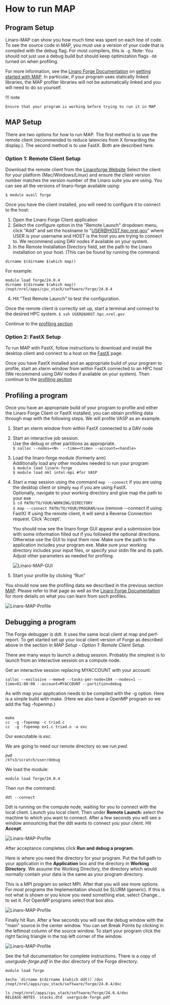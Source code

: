 # How to run MAP

## Program Setup
Linaro-MAP can show you how much time was spent on each line of code. To see the source code in MAP, you must use a version of your code that is compiled with the debug flag. For most compilers, this is `-g`. Note: You should not just use a debug build but should keep optimization flags `-O0` turned on when profiling. 

For more information, see the [Linaro Forge Documentation](https://www.linaroforge.com/documentation/) on [getting started with MAP](https://docs.linaroforge.com/22.1.3/html/101136_arm-forge-user-guide/map/get_started_map/index.html). In particular, if your program uses statically linked libraries, the MAP profiler libraries will not be automatically linked and you will need to do so yourself. 

!!! note 

    Ensure that your program is working before trying to run it in MAP

## MAP Setup
There are two options for how to run MAP. The first method is to use the remote client (recommended to reduce latencies from X forwarding the display.). The second method is to use FastX. Both are described here.

### Option 1: Remote Client Setup
Download the remote client from the [Linaroforge Website](https://www.linaroforge.com/downloadForge/) Select the client for your platform (Mac/Windows/Linux) and ensure the client version number matches the version number of the Linaro suite you are using. You can see all the versions of linaro-forge available using:

`$ module avail forge`

Once you have the client installed, you will need to configure it to connect to the host:

1.	Open the Linaro Forge Client application
2.	Select the configure option in the "Remote Launch" dropdown menu, click "Add" and set the hostname to "USER@HOST.hpc.nrel.gov" where USER is your username and HOST is the host you are trying to connect to. We recommend using DAV nodes if available on your system.
3.	In the Remote Installation Directory field, set the path to the Linaro installation on your host. (This can be found by running the command: 


 ```
 dirname $(dirname $(which map))
 ```
 
 For example:
 
 ```
module load forge/24.0.4
dirname $(dirname $(which map))
/nopt/nrel/apps/cpu_stack/software/forge/24.0.4
```

4.	Hit "Test Remote Launch" to test the configuration. 

Once the remote client is correctly set up, start a terminal and connect to the desired HPC system.
`$ ssh USER@$HOST.hpc.nrel.gov` 

Continue to the [profiling section](map.md#profiling-a-program)


### Option 2: FastX Setup
To run MAP with FastX, follow instructions to download and install the desktop client and connect to a host on the [FastX](../../../Viz_Analytics/virtualgl_fastx.md) page.

Once you have FastX installed and an appropriate build of your program to profile, start an xterm window from within FastX connected to an HPC host (We recommend using DAV nodes if available on your system). Then continue to the [profiling section](map.md#profiling-a-program)

## Profiling a program
Once you have an appropriate build of your program to profile and either the Linaro Forge Client or FastX installed, you can obtain profiling data through map with the following steps. We will profile VASP as an example.

1.	Start an xterm window from within FastX connected to a DAV node
2.	Start an interactive job session.  
    Use the debug or other partitions as appropriate.  
    `$ salloc --nodes=<N>  --time=<time> --account=<handle>`
3.	Load the linaro-forge module (formerly arm)  
    Additionally load any other modules needed to run your program  
    `$ module load linaro-forge`  
    `$ module load mkl intel-mpi #for VASP`  
4.	Start a map session using the command `map --connect` if you are using the desktop client or simply `map` if you are using FastX.   
    Optionally, navigate to your working directory and give map the path to your exe  
    `$ cd PATH/TO/YOUR/WORKING/DIRECTORY`  
    `$ map --connect PATH/TO/YOUR/PROGRAM/exe` (remove --connect if using FastX)
    If using the remote client, it will send a Reverse Connection request. Click 'Accept'. 
    
    You should now see the linaro forge GUI appear and a submission box with some information filled out if you followed the optional directions. Otherwise use the GUI to input them now.
    Make sure the path to the application includes your program exe.
    Make sure your working directory includes your input files, or specify your stdin file and its path.
    Adjust other parameters as needed for profiling.

    ![Linaro-MAP-GUI](../../../../../assets/images/Profiling/MAP-6.png)

5.	Start your profile by clicking “Run”

You should now see the profiling data we described in the previous section [MAP](index.md). Please refer to that page as well as the [Linaro Forge Documentation](https://www.linaroforge.com/documentation/) for more details on what you can learn from such profiles.

![Linaro-MAP-Profile](../../../../../assets/images/Profiling/MAP-7.png)


## Debugging a program

The Forge debugger is ddt.  It uses the same local client at map and perf-report.  To get started set up your local client version of Forge as described above in the section in  *MAP Setup - Option 1: Remote Client Setup*.

There are many ways to launch a debug session.  Probably the simplest is to launch from an interactive session on a compute node.  

Get an interactive session replacing MYACCOUNT with your account:

```
salloc --exclusive --mem=0 --tasks-per-node=104 --nodes=1 --time=01:00:00 --account=MYACCOUNT --partition=debug
```

As with map your application needs to be compiled with the -g option.  Here is a simple build with make.  (Here we also have a OpenMP program so we add the flag -fopenmp.)

```

make
cc  -g -fopenmp -c triad.c
cc  -g -fopenmp ex1.c triad.o -o exc
```

Our executable is *exc*.

We are going to need our remote directory so we run *pwd*.

```
pwd
/kfs3/scratch/user/debug
```

We load the module:

```
module load forge/24.0.4
```

Then run the command:

```
ddt --connect
```

Ddt is running on the compute node, waiting for you to connect with the local client.  Launch you local client.  Then under **Remote Launch:** select the machine to which you want to connect.  After a few seconds you will see a window announcing that the ddt wants to connect you your client.  Hit **Accept**. 

![Linaro-MAP-Profile](../../../../../assets/images/Profiling/DDT-1.png)

After acceptance completes click **Run and debug a program**.

Here is where you need the directory for your program.  Put the full path to your application in the **Application** box and the directory in **Working Directory**.  We assume the Working Directory, the directory which would normally contain your data is the same as your program directory.

This is a MPI program so select MPI.  After that you will see more options.  For most programs the Implementation should be SLURM (generic). If this is not what is shown or you know you need something else, select Change... to set it.  For OpenMP programs select that box also.  

![Linaro-MAP-Profile](../../../../../assets/images/Profiling/DDT-2.png)


Finally hit Run.  After a few seconds you will see the debug window with the "main" source in the center window.  You can set Break Points by clicking in the leftmost column of the source window.  To start your program click the right facing triangle in the top left corner of the window.  

![Linaro-MAP-Profile](../../../../../assets/images/Profiling/DDT-3.png)

See the full documentation for complete instructions.  There is a copy of *userguide-forge.pdf* in the *doc* directory of the Forge directory.  

```
module load forge

$echo `dirname $(dirname $(which ddt))`/doc
/nopt/nrel/apps/cpu_stack/software/forge/24.0.4/doc

ls /nopt/nrel/apps/cpu_stack/software/forge/24.0.4/doc
RELEASE-NOTES  stacks.dtd  userguide-forge.pdf
```


 



